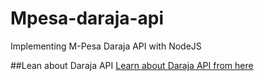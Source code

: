 # Mpesa-daraja-api
Implementing M-Pesa Daraja API with NodeJS

##Lean about Daraja API
[Learn about Daraja API from here](https://www.youtube.com/watch?v=ZFSBVqFu4jM)

